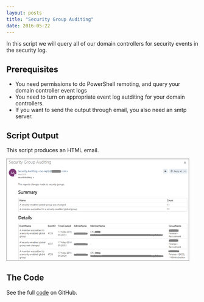 ```yaml
---
layout: posts
title: "Security Group Auditing"
date: 2016-05-22
---
```


In this script we will query all of our domain controllers for security events in the security log.

## Prerequisites
* You need permissions to do PowerShell remoting, and query your domain controller event logs
* You need to turn on appropriate event log autditing for your domain controllers.
* If you want to send the output through email, you also need an smtp server.

## Script Output
This script produces an HTML email.

![screen shot of result email](../img/gsga-small.png)

## The Code
See the full <a href="https://github.com/ajhstn/ajhstn.github.io/blob/master/ps/Get-SecurityGroupAuditing.ps">code</a> on GitHub.